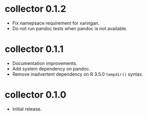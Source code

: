 # collector 0.1.2

* Fix namepsace requirement for xaringan.
* Do not run pandoc tests when pandoc is not available.

# collector 0.1.1

* Documentation improvements.
* Add system dependency on pandoc.
* Remove inadvertent dependency on R 3.5.0 `tempdir()` syntax.

# collector 0.1.0

* Initial release.
